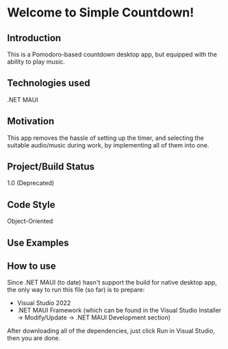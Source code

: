 # Welcome to Simple Countdown!
## Introduction
This is a Pomodoro-based countdown desktop app, but equipped with the ability to play music.

## Technologies used
.NET MAUI

## Motivation
This app removes the hassle of setting up the timer, and selecting the suitable audio/music during work, by implementing all of them into one.

## Project/Build Status
1.0 (Deprecated)

## Code Style
Object-Oriented

## Use Examples

## How to use
Since .NET MAUI (to date) hasn't support the build for native desktop app, the only way to run this file (so far) is to prepare:
- Visual Studio 2022
- .NET MAUI Framework (which can be found in the Visual Studio Installer -> Modify/Update -> .NET MAUI Development section)

After downloading all of the dependencies, just click Run in Visual Studio, then you are done.

